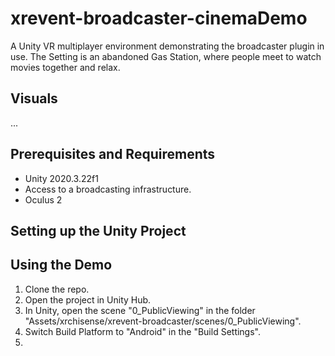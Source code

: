 # xrevent-broadcaster-cinemaDemo
A Unity VR multiplayer environment demonstrating the broadcaster plugin in use. The Setting is an abandoned Gas Station, where people meet to watch movies together and relax.


## Visuals
...


## Prerequisites and Requirements
* Unity 2020.3.22f1
* Access to a broadcasting infrastructure.
* Oculus 2 


## Setting up the Unity Project



## Using the Demo
1. Clone the repo.
2. Open the project in Unity Hub.
3. In Unity, open the scene "0_PublicViewing" in the folder "Assets/xrchisense/xrevent-broadcaster/scenes/0_PublicViewing".
4. Switch Build Platform to "Android" in the "Build Settings".
5. 

